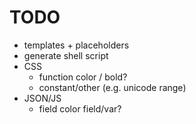 # TODO

* templates + placeholders
* generate shell script
* CSS
  - function color / bold?
  - constant/other (e.g. unicode range)
* JSON/JS
  - field color field/var?
